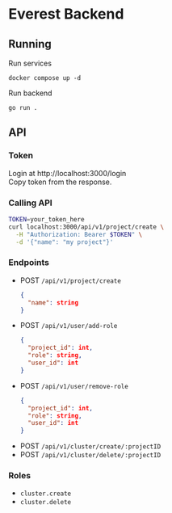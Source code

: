 # Everest Backend

## Running

Run services
```
docker compose up -d
```

Run backend
```
go run .
```

## API
### Token
Login at http://localhost:3000/login  
Copy token from the response.

### Calling API
```sh
TOKEN=your_token_here
curl localhost:3000/api/v1/project/create \
  -H "Authorization: Bearer $TOKEN" \
  -d '{"name": "my project"}'
```

### Endpoints

- POST `/api/v1/project/create`
  ```json
  {
    "name": string
  }
  ```
- POST `/api/v1/user/add-role`
  ```json
  {
    "project_id": int,
    "role": string,
    "user_id": int
  }
  ```
- POST `/api/v1/user/remove-role`
  ```json
  {
    "project_id": int,
    "role": string,
    "user_id": int
  }
  ```
- POST `/api/v1/cluster/create/:projectID`
- POST `/api/v1/cluster/delete/:projectID`

### Roles

- `cluster.create`
- `cluster.delete`
